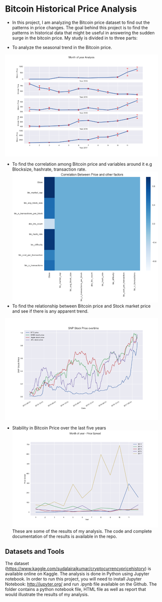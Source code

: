 
# Bitcoin Historical Price  Analysis
- In this project, I am analyzing the Bitcoin price dataset to find out the patterns in price changes. The goal behind this project is to find the patterns in historical data that might be useful in answering the sudden surge in the bitcoin price. My study is divided in to three parts:

- To analyze the seasonal trend in the Bitcoin price.

![Month-of-year analysis](https://github.com/SandhyaaGopchandani/BitcoinPriceAnalysis/blob/master/yearlymonthofyear.png
)
- To find the correlation among Bitcoin price and variables around it e.g Blocksize, hashrate, transaction rate.
![Bitcoin vs variables](https://github.com/SandhyaaGopchandani/BitcoinPriceAnalysis/blob/master/variablecorrelation.png)
- To find the relationship between Bitcoin price and Stock market price and see if there is any apparent trend.

![Bitcoin vs US Stock](https://github.com/SandhyaaGopchandani/BitcoinPriceAnalysis/blob/master/usstock.png)

- Stability in Bitcoin Price over the last five years
![Bitcoin Price Stability](https://github.com/SandhyaaGopchandani/BitcoinPriceAnalysis/blob/master/btc_stability.png)
These are some of the results of my analysis. The code and complete documentation of the results is available in the repo.

## Datasets and Tools

The dataset (https://www.kaggle.com/sudalairajkumar/cryptocurrencypricehistory) is available online on Kaggle. The analysis is done in Python using Jupyter notebook. In order to run this project, you will need to install Jupyter Notebook: http://jupyter.org/ and run .ipynb file available on the Github. The folder contains a python notebook file, HTML file as well as report that would illustrate the results of my analysis.

